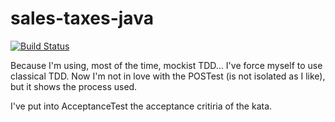 # sales-taxes-java

[![Build Status](https://travis-ci.org/gabrieletondi/sales-taxes-java.svg?branch=master)](https://travis-ci.org/gabrieletondi/sales-taxes-java)

Because I'm using, most of the time, mockist TDD... I've force myself to use classical TDD.
Now I'm not in love with the POSTest (is not isolated as I like), but it shows the process used.

I've put into AcceptanceTest the acceptance critiria of the kata.
